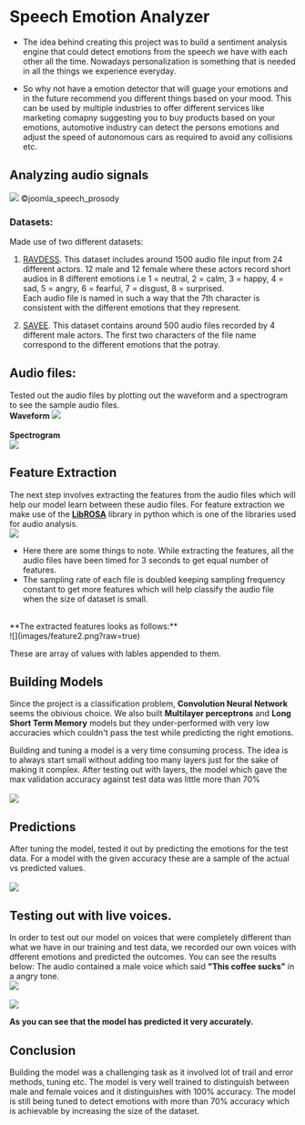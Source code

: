# Speech Emotion Analyzer

* The idea behind creating this project was to build a sentiment analysis engine that could detect emotions from the speech we have with each other all the time. Nowadays personalization is something that is needed in all the things we experience everyday. 

* So why not have a emotion detector that will guage your emotions and in the future recommend you different things based on your mood. 
This can be used by multiple industries to offer different services like marketing comapny suggesting you to buy products based on your emotions, automotive industry can detect the persons emotions and adjust the speed of autonomous cars as required to avoid any collisions etc.

## Analyzing audio signals
![](images/joomla_speech_prosody.png?raw=true)
©joomla_speech_prosody
<br>

### Datasets:
Made use of two different datasets:
1. [RAVDESS](http://neuron.arts.ryerson.ca/ravdess/?f=3).
This dataset includes around 1500 audio file input from 24 different actors. 12 male and 12 female where these actors record short audios in 8 different emotions i.e 1 = neutral, 2 = calm, 3 = happy, 4 = sad, 5 = angry, 6 = fearful, 7 = disgust, 8 = surprised.<br>
Each audio file is named in such a way that the 7th character is consistent with the different emotions that they represent.

2. [SAVEE](http://kahlan.eps.surrey.ac.uk/savee/Download.html).
This dataset contains around 500 audio files recorded by 4 different male actors. The first two characters of the file name correspond to the different emotions that the potray. 

## Audio files:
Tested out the audio files by plotting out the waveform and a spectrogram to see the sample audio files.<br>
**Waveform**
![](images/wave.png?raw=true)
<br>
<br>
**Spectrogram**<br>
![](images/spec.png?raw=true)
<br>

## Feature Extraction
The next step involves extracting the features from the audio files which will help our model learn between these audio files.
For feature extraction we make use of the [**LibROSA**](https://librosa.github.io/librosa/) library in python which is one of the libraries used for audio analysis. 
<br>
![](images/feature.png?raw=true)
<br>
* Here there are some things to note. While extracting the features, all the audio files have been timed for 3 seconds to get equal number of features. 
* The sampling rate of each file is doubled keeping sampling frequency constant to get more features which will help classify the audio file when the size of dataset is small.
<br>
**The extracted features looks as follows:**
<br>
![](images/feature2.png?raw=true)
<br>

These are array of values with lables appended to them. 

## Building Models

Since the project is a classification problem, **Convolution Neural Network** seems the obivious choice. We also built **Multilayer perceptrons** and **Long Short Term Memory** models but they under-performed with very low accuracies which couldn't pass the test while predicting the right emotions.

Building and tuning a model is a very time consuming process. The idea is to always start small without adding too many layers just for the sake of making it complex. After testing out with layers, the model which gave the max validation accuracy against test data was little more than 70%
<br>
<br>
![](images/cnn.png?raw=true)
<br>

## Predictions

After tuning the model, tested it out by predicting the emotions for the test data. For a model with the given accuracy these are a sample of the actual vs predicted values.
<br>
<br>
![](images/predict.png?raw=true)
<br>

## Testing out with live voices.
In order to test out our model on voices that were completely different than what we have in our training and test data, we recorded our own voices with dfferent emotions and predicted the outcomes. You can see the results below:
The audio contained a male voice which said **"This coffee sucks"** in a angry tone.
<br>
![](images/livevoice.png?raw=true)
<br>
<br>
![](images/livevoice2.png?raw=true)
<br>

**As you can see that the model has predicted it very accurately.**

## Conclusion
Building the model was a challenging task as it involved lot of trail and error methods, tuning etc. The model is very well trained to distinguish between male and female voices and it distinguishes with 100% accuracy. The model is still being tuned to detect emotions with more than 70% accuracy which is achievable by increasing the size of the dataset.
